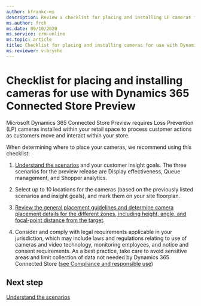 ```yaml
---
author: kfrankc-ms
description: Review a checklist for placing and installing LP cameras for use with Dynamics 365 Connected Store Preview.
ms.author: frch
ms.date: 09/10/2020
ms.service: crm-online
ms.topic: article
title: Checklist for placing and installing cameras for use with Dynamics 365 Connected Store Preview
ms.reviewer: v-brycho
---
```


# Checklist for placing and installing cameras for use with Dynamics 365 Connected Store Preview

Microsoft Dynamics 365 Connected Store Preview requires Loss Prevention (LP) cameras installed within your retail space to process customer actions as customers move and interact within your store.

When determining where to place your cameras, we recommend using this checklist:

1. [Understand the scenarios](camera-placement-general.md) and your customer insight goals. The three scenarios for the preview release are Display effectiveness, Queue management, and Shopper analytics.

2. Select up to 10 locations for the cameras (based on the previously listed scenarios and insight goals), and mark them on your site floorplan.

3. [Review the general placement guidelines and determine camera placement details for the different zones, including height, angle, and focal-point distance from the target](camera-placement-recommendations.md).

4. Consider and comply with legal requirements applicable in your jurisdiction, which may include laws and regulations relating to use of cameras and video technology, monitoring employees, and notice and consent requirements. As a best practice, take care to avoid sensitive areas and limit collection of data not needed by Dynamics 365 Connected Store ([see Compliance and responsible use](compliance.md))

## Next step

[Understand the scenarios](camera-placement-general.md)
